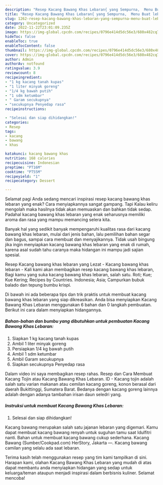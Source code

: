 ```yaml
---
description: "Resep Kacang Bawang Khas Lebaran{ yang Sempurna,  Menu Buat lebaran"
title: "Resep Kacang Bawang Khas Lebaran{ yang Sempurna,  Menu Buat lebaran"
slug: 1262-resep-kacang-bawang-khas-lebaran-yang-sempurna-menu-buat-lebaran
category: Uncategorized
date: 2022-11-22T23:01:09.235Z
image: https://img-global.cpcdn.com/recipes/0796e414d5dc56e3/680x482cq70/kacang-bawang-khas-lebaran-foto-resep-utama.jpg
hideToc: false
enableToc: true
enableTocContent: false
thumbnail: https://img-global.cpcdn.com/recipes/0796e414d5dc56e3/680x482cq70/kacang-bawang-khas-lebaran-foto-resep-utama.jpg
cover: https://img-global.cpcdn.com/recipes/0796e414d5dc56e3/680x482cq70/kacang-bawang-khas-lebaran-foto-resep-utama.jpg
author: Admin
authorAv: notfound
ratingvalue: 3.9
reviewcount: 8
recipeingredient:
- "1 kg kacang tanah kupas"
- "1 liter minyak goreng"
- "1/4 kg bawah putih"
- "1 sdm ketumbar"
- " Garam secukupnya"
- "secukupnya Penyedap rasa"
recipeinstructions:

- "Selesai dan siap dihidangkan!"
categories:
- Resep
tags:
- kacang
- bawang
- khas

katakunci: kacang bawang khas 
nutrition: 168 calories
recipecuisine: Indonesian
preptime: "PT16M"
cooktime: "PT55M"
recipeyield: "1"
recipecategory: Dessert

---
```



Selamat pagi Anda sedang mencari inspirasi resep kacang bawang khas lebaran yang enak? Cara menyiapkannya sangat gampang. Tapi Kalau keliru mengolah maka hasilnya tidak akan memuaskan dan bahkan tidak sedap. Padahal kacang bawang khas lebaran yang enak seharusnya memiliki aroma dan rasa yang mampu memancing selera kita.


Banyak hal yang sedikit banyak mempengaruhi kualitas rasa dari kacang bawang khas lebaran, mulai dari jenis bahan, lalu pemilihan bahan segar dan bagus, sampai cara membuat dan menyajikannya. Tidak usah bingung jika ingin menyiapkan kacang bawang khas lebaran yang enak di rumah, karena asal sudah tahu caranya maka hidangan ini mampu jadi sajian spesial.

Resep Kacang bawang khas lebaran yang Lezat - Kacang bawang khas lebaran - Kali kami akan membagikan resep kacang bawang khas lebaran, Bagi kamu yang suka kacang bawang khas lebaran, salah satu. Roti; Kue; Kue Kering; Recipes by Countries. Indonesia; Asia; Campurkan bubuk balado dan tepung bumbu krispi.


Di bawah ini ada beberapa tips dan trik praktis untuk membuat kacang bawang khas lebaran yang siap dikreasikan. Anda bisa menyiapkan Kacang Bawang Khas Lebaran menggunakan 6 bahan dan 0 langkah pembuatan. Berikut ini cara dalam menyiapkan hidangannya.

<!--inarticleads1-->

##### Bahan-bahan dan bumbu yang dibutuhkan untuk pembuatan Kacang Bawang Khas Lebaran:

1. Siapkan 1 kg kacang tanah kupas
1. Ambil 1 liter minyak goreng
1. Persiapkan 1/4 kg bawah putih
1. Ambil 1 sdm ketumbar
1. Ambil  Garam secukupnya
1. Siapkan secukupnya Penyedap rasa


Dalam video ini saya membagikan resep rahas. Resep dan Cara Membuat Kacang Tojin atau Kacang Bawang Khas Lebaran. ID - Kacang tojin adalah salah satu varian makanan atau cemilan kacang goreng, konon berasal dari daerah Bukittinggi, Sumatera Barat. Bedanya dengan kacang goreng lainnya adalah dengan adanya tambahan irisan daun seledri yang. 

<!--inarticleads2-->

##### Instruksi untuk membuat Kacang Bawang Khas Lebaran:


1. Selesai dan siap dihidangkan!

Kacang bawang merupakan salah satu jajanan lebaran yang digemari. Kamu dapat membuat kacang bawang renyah untuk suguhan tamu saat Idulfitri nanti. Bahan untuk membuat kacang bawang cukup sederhana. Kacang Bawang (Sumber/Cookpad.com) HerStory, Jakarta —. Kacang bawang camilan yang selalu ada saat lebaran. 

Terima kasih telah menggunakan resep yang tim kami tampilkan di sini. Harapan kami, olahan Kacang Bawang Khas Lebaran yang mudah di atas dapat membantu anda menyiapkan hidangan yang sedap untuk keluarga/teman ataupun menjadi inspirasi dalam berbisnis kuliner. Selamat mencoba!
